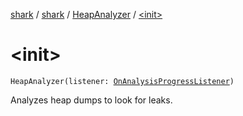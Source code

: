 [shark](../../index.md) / [shark](../index.md) / [HeapAnalyzer](index.md) / [&lt;init&gt;](./-init-.md)

# &lt;init&gt;

`HeapAnalyzer(listener: `[`OnAnalysisProgressListener`](../-on-analysis-progress-listener/index.md)`)`

Analyzes heap dumps to look for leaks.

